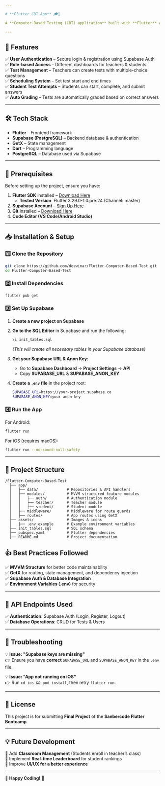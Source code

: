 ```yaml
---

# **Flutter CBT App** 🎓📱  

A **Computer-Based Testing (CBT) application** built with **Flutter** and **Supabase** as the backend. This app allows **teachers** to create and manage tests, while **students** can take tests and receive scores instantly. The project follows the **MVVM architecture** with **GetX** for state management.

---
```


## **🚀 Features**  
✅ **User Authentication** – Secure login & registration using Supabase Auth  
✅ **Role-based Access** – Different dashboards for teachers & students  
✅ **Test Management** – Teachers can create tests with multiple-choice questions  
✅ **Scheduling System** – Set test start and end times  
✅ **Student Test Attempts** – Students can start, complete, and submit answers  
✅ **Auto Grading** – Tests are automatically graded based on correct answers  

---

## **🛠️ Tech Stack**  
- **Flutter** – Frontend framework  
- **Supabase (PostgreSQL)** – Backend database & authentication  
- **GetX** – State management  
- **Dart** – Programming language  
- **PostgreSQL** – Database used via Supabase  

---

## **📌 Prerequisites**  
Before setting up the project, ensure you have:  
1. **Flutter SDK** installed – [Download Here](https://flutter.dev/docs/get-started/install)  
    - **Tested Version**: Flutter 3.29.0-1.0.pre.24 (Channel: master) 
2. **Supabase Account** – [Sign Up Here](https://supabase.com/)  
3. **Git** installed – [Download Here](https://git-scm.com/)  
4. **Code Editor (VS Code/Android Studio)**  

---

## **📥 Installation & Setup**  

### **1️⃣ Clone the Repository**  
```sh
git clone https://github.com/deswinar/Flutter-Computer-Based-Test.git
cd Flutter-Computer-Based-Test
```

### **2️⃣ Install Dependencies**  
```sh
flutter pub get
```

### **3️⃣ Set Up Supabase**  
1. **Create a new project on Supabase**  
2. **Go to the SQL Editor** in Supabase and run the following:  
   ```sh
   \i init_tables.sql
   ```
   _(This will create all necessary tables in your Supabase database)_  

3. **Get your Supabase URL & Anon Key**:  
   - Go to **Supabase Dashboard** → **Project Settings** → **API**  
   - Copy **SUPABASE_URL** & **SUPABASE_ANON_KEY**  

4. **Create a `.env` file** in the project root:  
   ```sh
   SUPABASE_URL=https://your-project.supabase.co
   SUPABASE_ANON_KEY=your-anon-key
   ```

### **4️⃣ Run the App**  
For Android:  
```sh
flutter run
```
For iOS (requires macOS):  
```sh
flutter run --no-sound-null-safety
```

---

## **🎯 Project Structure**  
```
/Flutter-Computer-Based-Test
  ├── app/
  │   ├── data/             # Repositories & API handlers
  │   ├── modules/          # MVVM structured feature modules
  │   │   ├── auth/         # Authentication module
  │   │   ├── teacher/      # Teacher module
  │   │   ├── student/      # Student module
  │   ├── middleware/       # Middleware for route guards
  │   ├── routes/           # App routes using GetX
  ├── assets/               # Images & icons
  │   ├── .env.example      # Example environment variables
  ├── init_tables.sql       # SQL schema
  ├── pubspec.yaml          # Flutter dependencies
  ├── README.md             # Project documentation
```

## **👍 Best Practices Followed**  
✅ **MVVM Structure** for better code maintainability   
✅ **GetX** for routing, state management, and dependency injection     
✅ **Supabase Auth & Database Integration**     
✅ **Environment Variables (.env)** for security

---

## **🔖 API Endpoints Used**  
✅ **Authentication**: Supabase Auth (Login, Register, Logout)  
✅ **Database Operations**: CRUD for Tests & Users

---

## **📌 Troubleshooting**  
💡 **Issue: "Supabase keys are missing"**  
👉 Ensure you have **correct** `SUPABASE_URL` and `SUPABASE_ANON_KEY` in the `.env` file.  

💡 **Issue: "App not running on iOS"**  
👉 Run `cd ios && pod install`, then retry `flutter run`.  

---

## **📜 License**  
This project is for submitting **Final Project** of the **Sanbercode Flutter Bootcamp**.  

---

## **💡 Future Development**  
🔹 Add **Classroom Management** (Students enroll in teacher’s class)  
🔹 Implement **Real-time Leaderboard** for student rankings  
🔹 Improve **UI/UX for a better experience**  

---

🚀 **Happy Coding!** 💙